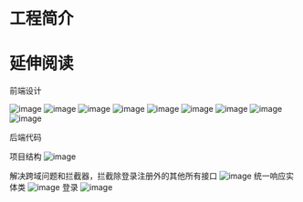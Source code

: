 # 工程简介

# 延伸阅读

前端设计

![image](https://user-images.githubusercontent.com/95206359/233758590-ad78b062-fd9a-42ed-84cf-7a619dde233e.png)
![image](https://user-images.githubusercontent.com/95206359/233758593-8b7c141c-ed24-4c42-820f-d88983cfaa93.png)
![image](https://user-images.githubusercontent.com/95206359/233758594-c5b42597-7a8f-4cfa-b991-0872bfac1018.png)
![image](https://user-images.githubusercontent.com/95206359/233758595-f0aa8da6-88c3-4f98-ac6c-badd2e499e31.png)
![image](https://user-images.githubusercontent.com/95206359/233758596-49d881f0-88c6-4c88-9f24-aba69206d16a.png)
![image](https://user-images.githubusercontent.com/95206359/233758599-e7f24c05-db10-4f93-96b5-c0617fb13c50.png)
![image](https://user-images.githubusercontent.com/95206359/233758606-1bfca9fe-d39c-4224-bc3b-0efc3d2395cd.png)
![image](https://user-images.githubusercontent.com/95206359/233758608-6bb93fe9-3e77-4fd1-a258-889f1c554272.png)
![image](https://user-images.githubusercontent.com/95206359/233758613-6f89af9c-d88b-419c-a33f-7579df45dbeb.png)



后端代码

项目结构
![image](https://user-images.githubusercontent.com/95206359/233758645-baa58124-6589-44e4-807e-68564fc22669.png)


解决跨域问题和拦截器，拦截除登录注册外的其他所有接口
![image](https://user-images.githubusercontent.com/95206359/233758665-16f1e81f-4856-4eca-a54b-7eb0bdcdc45f.png)
统一响应实体类
![image](https://user-images.githubusercontent.com/95206359/233758690-e6821d4a-9230-470a-992e-97ee10b666d8.png)
登录
![image](https://user-images.githubusercontent.com/95206359/233758692-ba30cde6-dc7b-4761-aaaa-4e9b3440be9f.png)


